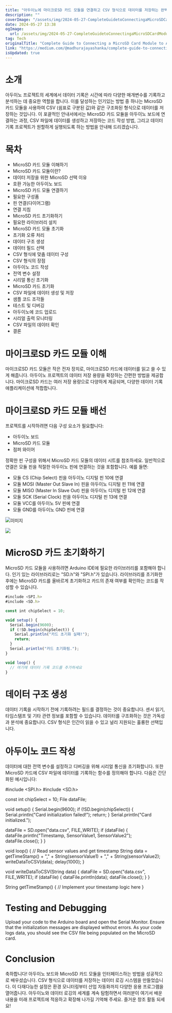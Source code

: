 ```yaml
---
title: "아두이노에 마이크로SD 카드 모듈을 연결하고 CSV 형식으로 데이터를 저장하는 완벽한 가이드"
description: ""
coverImage: "/assets/img/2024-05-27-CompleteGuidetoConnectingaMicroSDCardModuletoArduinoandSavingDatainCSVFormat_0.png"
date: 2024-05-27 13:38
ogImage:
  url: /assets/img/2024-05-27-CompleteGuidetoConnectingaMicroSDCardModuletoArduinoandSavingDatainCSVFormat_0.png
tag: Tech
originalTitle: "Complete Guide to Connecting a MicroSD Card Module to Arduino and Saving Data in CSV Format"
link: "https://medium.com/@madhurajayashanka/complete-guide-to-connecting-a-microsd-card-module-to-arduino-and-saving-data-in-csv-format-1f30a163cab"
isUpdated: true
---
```


# 소개

아두이노 프로젝트의 세계에서 데이터 기록은 시간에 따라 다양한 매개변수를 기록하고 분석하는 데 중요한 역할을 합니다. 이를 달성하는 인기있는 방법 중 하나는 MicroSD 카드 모듈을 사용하여 CSV (쉼표로 구분된 값)와 같은 구조화된 형식으로 데이터를 저장하는 것입니다. 이 포괄적인 안내서에서는 MicroSD 카드 모듈을 아두이노 보드에 연결하는 과정, CSV 파일에 데이터를 생성하고 저장하는 코드 작성 방법, 그리고 데이터 기록 프로젝트가 원할하게 실행되도록 하는 방법을 안내해 드리겠습니다.

# 목차

- MicroSD 카드 모듈 이해하기
- MicroSD 카드 모듈이란?
- 데이터 저장을 위한 MicroSD 선택 이유
- 호환 가능한 아두이노 보드
- MicroSD 카드 모듈 연결하기
- 필요한 구성품
- 핀 연결(다이어그램)
- 연결 지침
- MicroSD 카드 초기화하기
- 필요한 라이브러리 설치
- MicroSD 카드 모듈 초기화
- 초기화 오류 처리
- 데이터 구조 생성
- 데이터 필드 선택
- CSV 형식에 맞춤 데이터 구성
- CSV 형식의 장점
- 아두이노 코드 작성
- 전역 변수 설정
- 시리얼 통신 초기화
- MicroSD 카드 초기화
- CSV 파일에 데이터 생성 및 저장
- 샘플 코드 조각들
- 테스트 및 디버깅
- 아두이노에 코드 업로드
- 시리얼 출력 모니터링
- CSV 파일의 데이터 확인
- 결론

<!-- cozy-coder - 수평 -->

<ins class="adsbygoogle"
     style="display:block"
     data-ad-client="ca-pub-4877378276818686"
     data-ad-slot="1107185301"
     data-ad-format="auto"
     data-full-width-responsive="true"></ins>

<script>
     (adsbygoogle = window.adsbygoogle || []).push({});
</script>

# 마이크로SD 카드 모듈 이해

마이크로SD 카드 모듈은 작은 전자 장치로, 마이크로SD 카드에 데이터를 읽고 쓸 수 있게 해줍니다. 아두이노 프로젝트의 데이터 저장 용량을 확장하는 간편한 방법을 제공합니다. 마이크로SD 카드는 여러 저장 용량으로 다양하게 제공되며, 다양한 데이터 기록 애플리케이션에 적합합니다.

# 마이크로SD 카드 모듈 배선

프로젝트를 시작하려면 다음 구성 요소가 필요합니다:

<!-- cozy-coder - 수평 -->

<ins class="adsbygoogle"
     style="display:block"
     data-ad-client="ca-pub-4877378276818686"
     data-ad-slot="1107185301"
     data-ad-format="auto"
     data-full-width-responsive="true"></ins>

<script>
     (adsbygoogle = window.adsbygoogle || []).push({});
</script>

- 아두이노 보드
- MicroSD 카드 모듈
- 점퍼 와이어

정확한 핀 구성을 위해서 MicroSD 카드 모듈의 데이터 시트를 참조하세요. 일반적으로 연결은 모듈 핀을 적절한 아두이노 핀에 연결하는 것을 포함합니다. 예를 들면:

- 모듈 CS (Chip Select) 핀을 아두이노 디지털 핀 10에 연결
- 모듈 MOSI (Master Out Slave In) 핀을 아두이노 디지털 핀 11에 연결
- 모듈 MISO (Master In Slave Out) 핀을 아두이노 디지털 핀 12에 연결
- 모듈 SCK (Serial Clock) 핀을 아두이노 디지털 핀 13에 연결
- 모듈 VCC를 아두이노 5V 핀에 연결
- 모듈 GND를 아두이노 GND 핀에 연결

![이미지](/assets/img/2024-05-27-CompleteGuidetoConnectingaMicroSDCardModuletoArduinoandSavingDatainCSVFormat_0.png)

<!-- cozy-coder - 수평 -->

<ins class="adsbygoogle"
     style="display:block"
     data-ad-client="ca-pub-4877378276818686"
     data-ad-slot="1107185301"
     data-ad-format="auto"
     data-full-width-responsive="true"></ins>

<script>
     (adsbygoogle = window.adsbygoogle || []).push({});
</script>

<img src="/assets/img/2024-05-27-CompleteGuidetoConnectingaMicroSDCardModuletoArduinoandSavingDatainCSVFormat_1.png" />

# MicroSD 카드 초기화하기

MicroSD 카드 모듈을 사용하려면 Arduino IDE에 필요한 라이브러리를 포함해야 합니다. 인기 있는 라이브러리로는 "SD.h"와 "SPI.h"가 있습니다. 라이브러리를 초기화한 후에는 MicroSD 카드를 올바르게 초기화하고 카드의 존재 여부를 확인하는 코드를 작성할 수 있습니다.

```js
#include <SPI.h>
#include <SD.h>

const int chipSelect = 10;

void setup() {
  Serial.begin(9600);
  if (!SD.begin(chipSelect)) {
    Serial.println("카드 초기화 실패!");
    return;
  }
  Serial.println("카드 초기화됨.");
}

void loop() {
  // 여기에 데이터 기록 코드를 추가하세요
}
```

<!-- cozy-coder - 수평 -->

<ins class="adsbygoogle"
     style="display:block"
     data-ad-client="ca-pub-4877378276818686"
     data-ad-slot="1107185301"
     data-ad-format="auto"
     data-full-width-responsive="true"></ins>

<script>
     (adsbygoogle = window.adsbygoogle || []).push({});
</script>

# 데이터 구조 생성

데이터 기록을 시작하기 전에 기록하려는 필드를 결정하는 것이 중요합니다. 센서 읽기, 타임스탬프 및 기타 관련 정보를 포함할 수 있습니다. 데이터를 구조화하는 것은 가독성과 분석에 중요합니다. CSV 형식은 인간이 읽을 수 있고 널리 지원되는 훌륭한 선택입니다.

# 아두이노 코드 작성

데이터에 대한 전역 변수를 설정하고 디버깅을 위해 시리얼 통신을 초기화합니다. 또한 MicroSD 카드에 CSV 파일에 데이터를 기록하는 함수를 정의해야 합니다. 다음은 간단화된 예시입니다:

<!-- cozy-coder - 수평 -->

<ins class="adsbygoogle"
     style="display:block"
     data-ad-client="ca-pub-4877378276818686"
     data-ad-slot="1107185301"
     data-ad-format="auto"
     data-full-width-responsive="true"></ins>

<script>
     (adsbygoogle = window.adsbygoogle || []).push({});
</script>

#include <SPI.h>
#include <SD.h>

const int chipSelect = 10;
File dataFile;

void setup() {
Serial.begin(9600);
if (!SD.begin(chipSelect)) {
Serial.println("Card initialization failed!");
return;
}
Serial.println("Card initialized.");

dataFile = SD.open("data.csv", FILE_WRITE);
if (dataFile) {
dataFile.println("Timestamp, SensorValue1, SensorValue2");
dataFile.close();
}
}

void loop() {
// Read sensor values and get timestamp
String data = getTimeStamp() + "," + String(sensorValue1) + "," + String(sensorValue2);
writeDataToCSV(data);
delay(1000);
}

void writeDataToCSV(String data) {
dataFile = SD.open("data.csv", FILE_WRITE);
if (dataFile) {
dataFile.println(data);
dataFile.close();
}
}

String getTimeStamp() {
// Implement your timestamp logic here
}

# Testing and Debugging

Upload your code to the Arduino board and open the Serial Monitor. Ensure that the initialization messages are displayed without errors. As your code logs data, you should see the CSV file being populated on the MicroSD card.

# Conclusion

<!-- cozy-coder - 수평 -->

<ins class="adsbygoogle"
     style="display:block"
     data-ad-client="ca-pub-4877378276818686"
     data-ad-slot="1107185301"
     data-ad-format="auto"
     data-full-width-responsive="true"></ins>

<script>
     (adsbygoogle = window.adsbygoogle || []).push({});
</script>

축하합니다! 아두이노 보드와 MicroSD 카드 모듈을 인터페이스하는 방법을 성공적으로 배우셨습니다. CSV 형식으로 데이터를 저장하는 데이터 로깅 시스템을 만들었습니다. 이 다재다능한 설정은 환경 모니터링부터 산업 자동화까지 다양한 응용 프로그램을 열어줍니다. 아두이노와 데이터 로깅의 세계를 계속 탐험하면서 여러분이 여기서 배운 내용을 미래 프로젝트에 적응하고 확장해 나가길 기억해 주세요. 즐거운 창조 활동 되세요!
